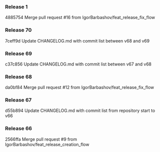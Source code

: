 ### Release 1

4885754 Merge pull request #16 from IgorBarbashov/feat_release_fix_flow

### Release 70

7ceff9d Update CHANGELOG.md with commit list between v68 and v69

### Release 69

c37c856 Update CHANGELOG.md with commit list between v67 and v68

### Release 68

da0bf84 Merge pull request #12 from IgorBarbashov/feat_release_fix_flow

### Release 67

d55b894 Update CHANGELOG.md with commit list from repository start to v66

### Release 66

2566ffa Merge pull request #9 from IgorBarbashov/feat_release_creation_flow
